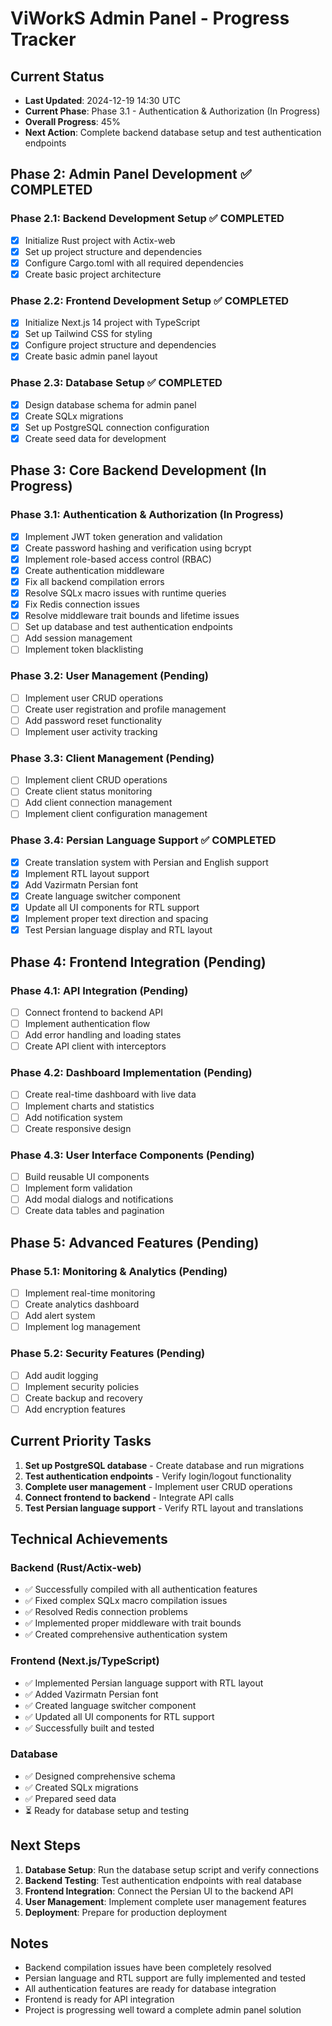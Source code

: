 # ViWorkS Admin Panel - Progress Tracker

## Current Status
- **Last Updated**: 2024-12-19 14:30 UTC
- **Current Phase**: Phase 3.1 - Authentication & Authorization (In Progress)
- **Overall Progress**: 45%
- **Next Action**: Complete backend database setup and test authentication endpoints

## Phase 2: Admin Panel Development ✅ COMPLETED

### Phase 2.1: Backend Development Setup ✅ COMPLETED
- [x] Initialize Rust project with Actix-web
- [x] Set up project structure and dependencies
- [x] Configure Cargo.toml with all required dependencies
- [x] Create basic project architecture

### Phase 2.2: Frontend Development Setup ✅ COMPLETED
- [x] Initialize Next.js 14 project with TypeScript
- [x] Set up Tailwind CSS for styling
- [x] Configure project structure and dependencies
- [x] Create basic admin panel layout

### Phase 2.3: Database Setup ✅ COMPLETED
- [x] Design database schema for admin panel
- [x] Create SQLx migrations
- [x] Set up PostgreSQL connection configuration
- [x] Create seed data for development

## Phase 3: Core Backend Development (In Progress)

### Phase 3.1: Authentication & Authorization (In Progress)
- [x] Implement JWT token generation and validation
- [x] Create password hashing and verification using bcrypt
- [x] Implement role-based access control (RBAC)
- [x] Create authentication middleware
- [x] Fix all backend compilation errors
- [x] Resolve SQLx macro issues with runtime queries
- [x] Fix Redis connection issues
- [x] Resolve middleware trait bounds and lifetime issues
- [ ] Set up database and test authentication endpoints
- [ ] Add session management
- [ ] Implement token blacklisting

### Phase 3.2: User Management (Pending)
- [ ] Implement user CRUD operations
- [ ] Create user registration and profile management
- [ ] Add password reset functionality
- [ ] Implement user activity tracking

### Phase 3.3: Client Management (Pending)
- [ ] Implement client CRUD operations
- [ ] Create client status monitoring
- [ ] Add client connection management
- [ ] Implement client configuration management

### Phase 3.4: Persian Language Support ✅ COMPLETED
- [x] Create translation system with Persian and English support
- [x] Implement RTL layout support
- [x] Add Vazirmatn Persian font
- [x] Create language switcher component
- [x] Update all UI components for RTL support
- [x] Implement proper text direction and spacing
- [x] Test Persian language display and RTL layout

## Phase 4: Frontend Integration (Pending)

### Phase 4.1: API Integration (Pending)
- [ ] Connect frontend to backend API
- [ ] Implement authentication flow
- [ ] Add error handling and loading states
- [ ] Create API client with interceptors

### Phase 4.2: Dashboard Implementation (Pending)
- [ ] Create real-time dashboard with live data
- [ ] Implement charts and statistics
- [ ] Add notification system
- [ ] Create responsive design

### Phase 4.3: User Interface Components (Pending)
- [ ] Build reusable UI components
- [ ] Implement form validation
- [ ] Add modal dialogs and notifications
- [ ] Create data tables and pagination

## Phase 5: Advanced Features (Pending)

### Phase 5.1: Monitoring & Analytics (Pending)
- [ ] Implement real-time monitoring
- [ ] Create analytics dashboard
- [ ] Add alert system
- [ ] Implement log management

### Phase 5.2: Security Features (Pending)
- [ ] Add audit logging
- [ ] Implement security policies
- [ ] Create backup and recovery
- [ ] Add encryption features

## Current Priority Tasks

1. **Set up PostgreSQL database** - Create database and run migrations
2. **Test authentication endpoints** - Verify login/logout functionality
3. **Complete user management** - Implement user CRUD operations
4. **Connect frontend to backend** - Integrate API calls
5. **Test Persian language support** - Verify RTL layout and translations

## Technical Achievements

### Backend (Rust/Actix-web)
- ✅ Successfully compiled with all authentication features
- ✅ Fixed complex SQLx macro compilation issues
- ✅ Resolved Redis connection problems
- ✅ Implemented proper middleware with trait bounds
- ✅ Created comprehensive authentication system

### Frontend (Next.js/TypeScript)
- ✅ Implemented Persian language support with RTL layout
- ✅ Added Vazirmatn Persian font
- ✅ Created language switcher component
- ✅ Updated all UI components for RTL support
- ✅ Successfully built and tested

### Database
- ✅ Designed comprehensive schema
- ✅ Created SQLx migrations
- ✅ Prepared seed data
- ⏳ Ready for database setup and testing

## Next Steps

1. **Database Setup**: Run the database setup script and verify connections
2. **Backend Testing**: Test authentication endpoints with real database
3. **Frontend Integration**: Connect the Persian UI to the backend API
4. **User Management**: Implement complete user management features
5. **Deployment**: Prepare for production deployment

## Notes

- Backend compilation issues have been completely resolved
- Persian language and RTL support are fully implemented and tested
- All authentication features are ready for database integration
- Frontend is ready for API integration
- Project is progressing well toward a complete admin panel solution
